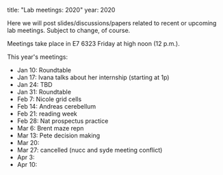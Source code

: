 title: "Lab meetings: 2020"
year: 2020

Here we will post slides/discussions/papers related to recent or upcoming lab meetings. Subject to change, of course.

Meetings take place in E7 6323 Friday at high noon (12 p.m.).

This year's meetings:

* Jan 10: Roundtable
* Jan 17: Ivana talks about her internship (starting at 1p)
* Jan 24: TBD
* Jan 31: Roundtable
* Feb 7: Nicole grid cells
* Feb 14: Andreas cerebellum
* Feb 21: reading week
* Feb 28: Nat prospectus practice
* Mar 6: Brent maze repn
* Mar 13: Pete decision making
* Mar 20: 
* Mar 27: cancelled (nucc and syde meeting conflict)
* Apr 3:
* Apr 10:
